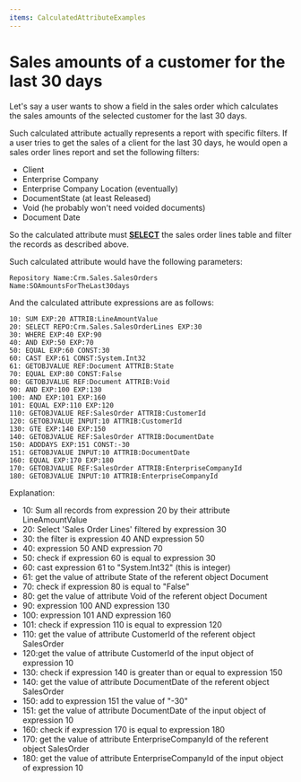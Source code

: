 ```yaml
---
items: CalculatedAttributeExamples
---
```


# Sales amounts of a customer for the last 30 days

Let's say a user wants to show a field in the sales order which calculates the sales amounts of the selected customer for the last 30 days.

Such calculated attribute actually represents a report with specific filters. If a user tries to get the sales of a client for the last 30 days, he would open a sales order lines report and set the following filters:

- Client
- Enterprise Company
- Enterprise Company Location (eventually)
- DocumentState (at least Released)
- Void (he probably won't need voided documents)
- Document Date

So the calculated attribute must **[SELECT](https://docs.erp.net/tech/advanced/calculated-attributes/operators/select.html)** the sales order lines table and filter the records as described above.

Such calculated attribute would have the following parameters:

```
Repository Name:Crm.Sales.SalesOrders
Name:SOAmountsForTheLast30days
```

And the calculated attribute expressions are as follows:

```
10: SUM EXP:20 ATTRIB:LineAmountValue
20: SELECT REPO:Crm.Sales.SalesOrderLines EXP:30
30: WHERE EXP:40 EXP:90
40: AND EXP:50 EXP:70
50: EQUAL EXP:60 CONST:30
60: CAST EXP:61 CONST:System.Int32
61: GETOBJVALUE REF:Document ATTRIB:State
70: EQUAL EXP:80 CONST:False
80: GETOBJVALUE REF:Document ATTRIB:Void
90: AND EXP:100 EXP:130
100: AND EXP:101 EXP:160
101: EQUAL EXP:110 EXP:120
110: GETOBJVALUE REF:SalesOrder ATTRIB:CustomerId
120: GETOBJVALUE INPUT:10 ATTRIB:CustomerId
130: GTE EXP:140 EXP:150
140: GETOBJVALUE REF:SalesOrder ATTRIB:DocumentDate
150: ADDDAYS EXP:151 CONST:-30
151: GETOBJVALUE INPUT:10 ATTRIB:DocumentDate
160: EQUAL EXP:170 EXP:180
170: GETOBJVALUE REF:SalesOrder ATTRIB:EnterpriseCompanyId
180: GETOBJVALUE INPUT:10 ATTRIB:EnterpriseCompanyId
```

Explanation:

- 10: Sum all records from expression 20 by their attribute LineAmountValue
- 20: Select 'Sales Order Lines' filtered by expression 30
- 30: the filter is expression 40 AND expression 50
- 40: expression 50 AND expression 70
- 50: check if expression 60 is equal to expression 30
- 60: cast expression 61 to "System.Int32" (this is integer)
- 61: get the value of attribute State of the referent object Document
- 70: check if expression 80 is equal to "False"
- 80: get the value of attribute Void of the referent object Document
- 90: expression 100 AND expression 130
- 100: expression 101 AND expression 160
- 101: check if expression 110 is equal to expression 120
- 110: get the value of attribute CustomerId of the referent object SalesOrder
- 120:get the value of attribute CustomerId of the input object of expression 10
- 130:  check if expression 140 is greater than or equal to expression 150
- 140: get the value of attribute DocumentDate of the referent object SalesOrder
- 150: add to expression 151 the value of "-30"
- 151: get the value of attribute DocumentDate of the input object of expression 10
- 160: check if expression 170 is equal to expression 180
- 170: get the value of attribute EnterpriseCompanyId of the referent object SalesOrder
- 180: get the value of attribute EnterpriseCompanyId of the input object of expression 10
